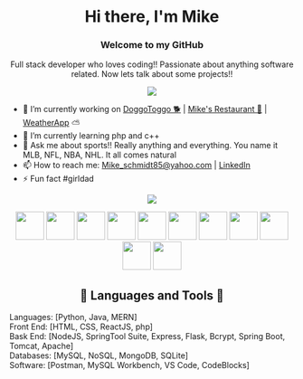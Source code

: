 

<h1 align="center">Hi there, I'm Mike</h1>
<h3 align="center">Welcome to my GitHub</h3>

<!--
**MikeSchmidt85/MikeSchmidt85** is a ✨ _special_ ✨ repository because its `README.md` (this file) appears on your GitHub profile.

Here are some ideas to get you started:
-->

<p align="center">Full stack developer who loves coding!! Passionate about anything software related. Now lets talk about some projects!!</p>

<p align="center"><img src="https://user-images.githubusercontent.com/89613492/167223153-1d56a8df-b0d9-43bc-9f06-f6e8cfb39a0b.jpg" /></p>


 
  
- 🔭 I’m currently working on <a href="https://github.com/MikeSchmidt85/doggotoggo2.0">DoggoToggo 🐕</a> | <a href="https://github.com/MikeSchmidt85/Restaurant_project">Mike's Restaurant 🍕</a> | <a href="https://github.com/MikeSchmidt85/weather_app">WeatherApp</a> ⛅
- 🌱 I’m currently learning php and c++
- 💬 Ask me about sports!! Really anything and everything. You name it MLB, NFL, NBA, NHL. It all comes natural
- 📫 How to reach me: Mike_schmidt85@yahoo.com | <a href="https://www.linkedin.com/in/michael-schmidt-d/">LinkedIn</a>
- ⚡ Fun fact #girldad


<p align="center"><img src="https://c.tenor.com/GfSX-u7VGM4AAAAC/coding.gif" /></p>

<div display="flex" align="center">
<img src="https://user-images.githubusercontent.com/89613492/169663121-397ed819-c307-43af-aa41-82cdae2e33c4.svg" width= 50px>
<img src="https://user-images.githubusercontent.com/89613492/169663763-17240bae-99fb-4c30-bf64-8021d52573ae.svg" width= 50px>
<img src="https://user-images.githubusercontent.com/89613492/169663764-d00ffa51-fa60-48cf-a1f5-557cff7c4422.svg" width= 50px>
<img src="https://user-images.githubusercontent.com/89613492/169663765-74fed962-09d7-4809-ab01-c04856aa8267.svg" width= 50px>
<img src="https://user-images.githubusercontent.com/89613492/169663766-1c227846-089e-460a-8dac-1f3bb35d52bb.svg" width= 50px>
<img src="https://user-images.githubusercontent.com/89613492/169663767-61716119-26ec-454f-9249-fb025026ff68.svg" width= 50px>
<img src="https://user-images.githubusercontent.com/89613492/169663768-1d0bedc2-dad7-4b76-9906-eafa3c2f3a60.png" width= 50px>
<img src="https://user-images.githubusercontent.com/89613492/169663769-2238de67-33bb-4cab-b919-3c5d09474e31.svg" width= 50px>
<img src="https://user-images.githubusercontent.com/89613492/169663770-2a8d0a28-29bd-4f91-8dfa-97f3961465c9.svg" width= 50px>
<img src="https://user-images.githubusercontent.com/89613492/169663900-31cb64fe-f9c2-4111-9ff3-b1557975e628.jpg" width= 50px>
<img src="https://user-images.githubusercontent.com/89613492/169663904-6112e21d-71c6-4c2f-b806-f468f73e31f8.png" width= 50px>

 
</div>

<h2 align="center">🐍 Languages and Tools 🐍</h2> 

Languages: [Python, Java, MERN] <br/>
Front End: [HTML, CSS, ReactJS, php]<br/>
Bask End: [NodeJS, SpringTool Suite, Express, Flask, Bcrypt, Spring Boot, Tomcat, Apache] <br/>
Databases: [MySQL, NoSQL, MongoDB, SQLite]<br/>
Software: [Postman, MySQL Workbench, VS Code, CodeBlocks]<br/>
